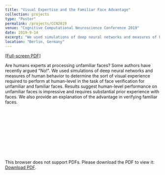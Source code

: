 ```yaml
---
title: "Visual Expertise and the Familiar Face Advantage"
collection: projects
type: "Poster"
permalink: /projects/CCN2019
venue: "Cognitive Computational Neuroscience Conference 2019"
date: 2019-9-14
excerpt: "We used simulations of deep neural networks and measures of human behavior to determine the sort of visual experience required to perform at human-level in the task of face verification for unfamiliar and familiar faces"
location: "Berlin, Germany"
---
```


[[Full-screen PDF]](http://nblauch.github.io/files/CCN2019_poster.pdf)

Are humans experts at processing unfamiliar faces? Some authors have recently argued "No!". We used simulations of deep neural networks and measures of human behavior to determine the sort of visual experience required to perform at human-level in the task of face verification for unfamiliar and familiar faces. Results suggest human-level performance on unfamiliar faces is impressive and requires substantial prior experience with faces. We also provide an explanation of the advantage in verifying familiar faces.

<object data="/files/CCN2019_poster.pdf" type="application/pdf" width="1000px" height="750px">
    <embed src="http://nblauch.github.io/files/CCN2019_poster.pdf">
        <p>This browser does not support PDFs. Please download the PDF to view it: <a href="http://nblauch.github.io/files/CCN2019_poster.pdf">Download PDF</a>.</p>
    </embed>
</object>
